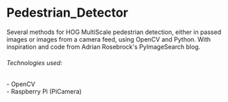 # Pedestrian_Detector

Several methods for HOG MultiScale pedestrian detection, either in passed images or images from a camera feed, using OpenCV and Python. With inspiration and code from Adrian Rosebrock's PyImageSearch blog.

<h6>Technologies used:</h6>
- OpenCV <br>
- Raspberry Pi (PiCamera)
